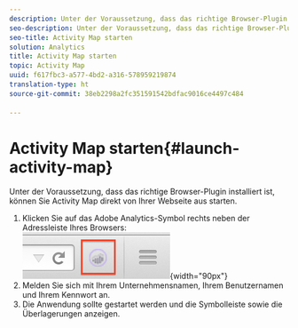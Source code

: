 ```yaml
---
description: Unter der Voraussetzung, dass das richtige Browser-Plugin installiert ist, können Sie Activity Map direkt von Ihrer Webseite aus starten.
seo-description: Unter der Voraussetzung, dass das richtige Browser-Plugin installiert ist, können Sie Activity Map direkt von Ihrer Webseite aus starten.
seo-title: Activity Map starten
solution: Analytics
title: Activity Map starten
topic: Activity Map
uuid: f617fbc3-a577-4bd2-a316-578959219874
translation-type: ht
source-git-commit: 38eb2298a2fc351591542bdfac9016ce4497c484

---
```



# Activity Map starten{#launch-activity-map}

Unter der Voraussetzung, dass das richtige Browser-Plugin installiert ist, können Sie Activity Map direkt von Ihrer Webseite aus starten.

1. Klicken Sie auf das Adobe Analytics-Symbol rechts neben der Adressleiste Ihres Browsers:\
   ![](assets/an_icon.png){width="90px"}
1. Melden Sie sich mit Ihrem Unternehmensnamen, Ihrem Benutzernamen und Ihrem Kennwort an.
1. Die Anwendung sollte gestartet werden und die Symbolleiste sowie die Überlagerungen anzeigen.

